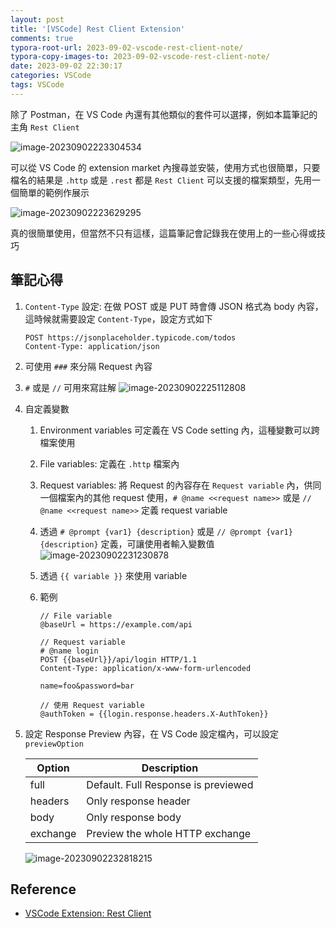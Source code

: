 ```yaml
---
layout: post
title: '[VSCode] Rest Client Extension'
comments: true
typora-root-url: 2023-09-02-vscode-rest-client-note/
typora-copy-images-to: 2023-09-02-vscode-rest-client-note/
date: 2023-09-02 22:30:17
categories: VSCode
tags: VSCode
---
```


除了 Postman，在 VS Code 內還有其他類似的套件可以選擇，例如本篇筆記的主角 `Rest Client`

<!-- more -->

![image-20230902223304534](image-20230902223304534.png)

可以從 VS Code 的 extension market 內搜尋並安裝，使用方式也很簡單，只要檔名的結果是 `.http` 或是 `.rest` 都是 `Rest Client` 可以支援的檔案類型，先用一個簡單的範例作展示

![image-20230902223629295](image-20230902223629295.png)

真的很簡單使用，但當然不只有這樣，這篇筆記會記錄我在使用上的一些心得或技巧

## 筆記心得

1. `Content-Type` 設定: 在做 POST 或是 PUT 時會傳 JSON 格式為 body 內容，這時候就需要設定  `Content-Type`，設定方式如下

   ```
   POST https://jsonplaceholder.typicode.com/todos
   Content-Type: application/json
   ```

2. 可使用 `###` 來分隔 Request 內容

3. `#` 或是 `//` 可用來寫註解
   ![image-20230902225112808](image-20230902225112808.png)

4. 自定義變數

   1. Environment variables 可定義在 VS Code setting 內，這種變數可以跨檔案使用

   2. File variables: 定義在 `.http` 檔案內

   3. Request variables: 將 Request 的內容存在 `Request variable` 內，供同一個檔案內的其他 request 使用，`# @name <<request name>>`  或是 `// @name <<request name>>` 定義 request variable

   4. 透過 `# @prompt {var1} {description}` 或是 `// @prompt {var1} {description}` 定義，可讓使用者輸入變數值
      ![image-20230902231230878](image-20230902231230878.png)

   5. 透過 `{{ variable }}` 來使用 variable

   6. 範例

      ```
      // File variable
      @baseUrl = https://example.com/api 
      
      // Request variable
      # @name login
      POST {{baseUrl}}/api/login HTTP/1.1
      Content-Type: application/x-www-form-urlencoded
      
      name=foo&password=bar
      
      // 使用 Request variable
      @authToken = {{login.response.headers.X-AuthToken}}
      ```

5. 設定 Response Preview 內容，在 VS Code 設定檔內，可以設定 `previewOption`

   | Option   | Description                         |
   | -------- | ----------------------------------- |
   | full     | Default. Full Response is previewed |
   | headers  | Only response header                |
   | body     | Only response body                  |
   | exchange | Preview the whole HTTP exchange     |

   ![image-20230902232818215](image-20230902232818215.png)



## Reference

- [VSCode Extension: Rest Client](https://marketplace.visualstudio.com/items?itemName=humao.rest-client)

  

